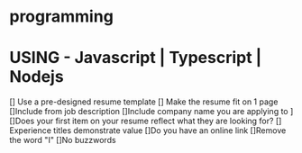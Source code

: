 # programming 
# USING - Javascript | Typescript | Nodejs

[] Use a pre-designed resume template
[] Make the resume fit on 1 page
[]Include from job description
[]Include company name you are applying to
]
[]Does your first item on your resume reflect what they are looking for?
[] Experience titles demonstrate value
[]Do you have an online link
[]Remove the word "I"
[]No buzzwords